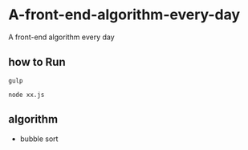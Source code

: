 # A-front-end-algorithm-every-day
A front-end algorithm every day
## how to Run
```
gulp

node xx.js
```
## algorithm
- bubble sort
